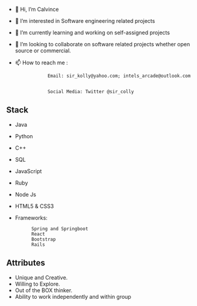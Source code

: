 - 👋 Hi, I’m Calvince
- 👀 I’m interested in Software engineering related projects
- 🌱 I’m currently learning and working on self-assigned projects
- 💞️ I’m looking to collaborate on software related projects whether open source or commercial.


- 📫 How to reach me :


                  Email: sir_kolly@yahoo.com; intels_arcade@outlook.com
                  
                  
                  Social Media: Twitter @sir_colly
Stack
--------
- Java
- Python
- C++
- SQL
- JavaScript
- Ruby
- Node Js
- HTML5 & CSS3
- Frameworks:
            
            Spring and Springboot
            React
            Bootstrap
            Rails
            

Attributes
----------
- Unique and Creative.
- Willing to Explore.
- Out of the BOX thinker.
- Ability to work independently and within group

<!---
calvnce/calvnce is a ✨ special ✨ repository because its `README.md` (this file) appears on your GitHub profile.
You can click the Preview link to take a look at your changes.
--->
